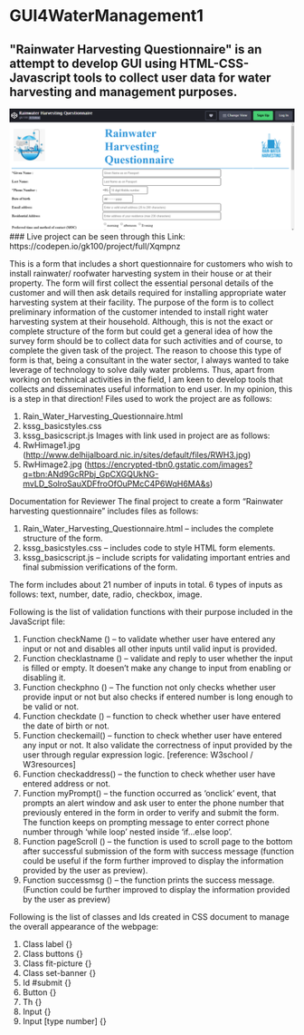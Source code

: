 # GUI4WaterManagement1
## "Rainwater Harvesting Questionnaire" is an attempt to develop GUI using HTML-CSS-Javascript tools to collect user data for water harvesting and management purposes.
<img src='https://github.com/gk100/GUI4WaterManagement1/blob/master/GUI_screenshot.PNG'>
### Live project can be seen through this Link: https://codepen.io/gk100/project/full/Xqmpnz

This is a form that includes a short questionnaire for customers who wish to install rainwater/ roofwater harvesting system in their house or at their property. The form will first collect the essential personal details of the customer and will then ask details required for installing appropriate water harvesting system at their facility. The purpose of the form is to collect preliminary information of the customer intended to install right water harvesting system at their household. Although, this is not the exact or complete structure of the form but could get a general idea of how the survey form should be to collect data for such activities and of course, to complete the given task of the project.
The reason to choose this type of form is that, being a consultant in the water sector, I always wanted to take leverage of technology to solve daily water problems. Thus, apart from working on technical activities in the field, I am keen to develop tools that collects and disseminates useful information to end user. In my opinion, this is a step in that direction!
Files used to work the project are as follows:
1)	Rain_Water_Harvesting_Questionnaire.html
2)	kssg_basicstyles.css
3)	kssg_basicscript.js
Images with link used in project are as follows:
1)	RwHimage1.jpg (http://www.delhijalboard.nic.in/sites/default/files/RWH3.jpg)
2)	RwHimage2.jpg
(https://encrypted-tbn0.gstatic.com/images?q=tbn:ANd9GcRPbj_GpCXGQUkNG-mvLD_SolroSauXDFfroOfOuPMcC4P6WqH6MA&s)

Documentation for Reviewer
The final project to create a form “Rainwater harvesting questionnaire” includes files as follows:
1)	Rain_Water_Harvesting_Questionnaire.html
– includes the complete structure of the form.
2)	kssg_basicstyles.css
– includes code to style HTML form elements.
3)	kssg_basicscript.js
– include scripts for validating important entries and final submission verifications of the form.

The form includes about 21 number of inputs in total.
6 types of inputs as follows:
text, number, date, radio, checkbox, image.

Following is the list of validation functions with their purpose included in the JavaScript file:
1)	Function checkName () – to validate whether user have entered any input or not and disables all other inputs until valid input is provided.
2)	Function checklastname () – validate and reply to user whether the input is filled or empty. It doesen’t make any change to input from enabling or disabling it.
3)	Function checkphno () – The function not only checks whether user provide input or not but also checks if entered number is long enough to be valid or not.
4)	Function checkdate () – function to check whether user have entered the date of birth or not.
5)	Function checkemail() – function to check whether user have entered any input or not. It also validate the correctness of input provided by the user through regular expression logic. [reference: W3school / W3resources]
6)	Function checkaddress() – the function to check whether user have entered address or not.
7)	Function myPrompt() – the function occurred as ‘onclick’ event, that prompts an alert window and ask user to enter the phone number that previously entered in the form in order to verify and submit the form. The function keeps on prompting message to enter correct phone number through ‘while loop’ nested inside ‘if…else loop’.
8)	Function pageScroll () – the function is used to scroll page to the bottom after successful submission of the form with success message (function could be useful if the form further improved to display the information provided by the user as preview).
9)	Function successmsg () – the function prints the success message. (Function could be further improved to display the information provided by the user as preview)

Following is the list of classes and Ids created in CSS document to manage the overall appearance of the webpage:
1)	Class label {}
2)	Class buttons {}
3)	Class fit-picture {}
4)	Class set-banner {}
5)	Id #submit {}
6)	Button {}
7)	Th {}
8)	Input {}
9)	Input [type number] {}


